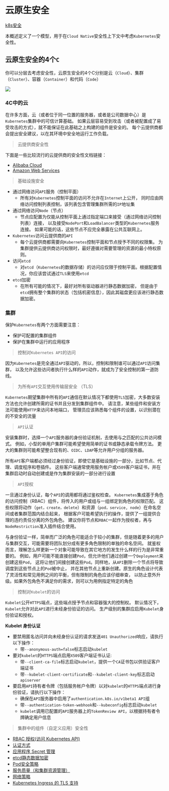 # 云原生安全

[k8s安全](https://kubernetes.io/zh/docs/concepts/security/overview/)

本概述定义了一个模型，用于在`Cloud Native`安全性上下文中考虑`Kubernetes`安全性。



## 云原生安全的4个`C`

你可以分层去考虑安全性，云原生安全的4个C分别是云（`Cloud`）、集群（`Cluster`）、容器（`Container`）和代码（`Code`）

![](images/4c.png)

### 4C中的云

在许多方面，云（或者位于同一位置的服务器，或者是公司数据中心）是`Kubernetes`集群中的可信计算基础。
如果云层容易受到攻击（或者被配置成了易受攻击的方式），就不能保证在此基础之上构建的组件是安全的。
每个云提供商都会提出安全建议，以在其环境中安全地运行工作负载。

> 云提供商安全性

下面是一些比较流行的云提供商的安全性文档链接：

- [Alibaba Cloud](https://www.alibabacloud.com/trust-center)
- [Amazon Web Services](https://aws.amazon.com/security/)

> 基础设施安全

- 通过网络访问`API`服务（控制平面）
    - 所有对`Kubernetes`控制平面的访问不允许在`Internet`上公开，
    同时应由网络访问控制列表控制，该列表包含管理集群所需的`IP`地址集
- 通过网络访问`Node`（节点）
    - 节点应配置为仅能从控制平面上通过指定端口来接受（通过网络访问控制列表）连接，
    以及接受`NodePort`和`LoadBalancer`类型的`Kubernetes`服务连接。
    如果可能的话，这些节点不应完全暴露在公共互联网上。
- `Kubernetes`访问云提供商的`API`
    - 每个云提供商都需要向`Kubernetes`控制平面和节点授予不同的权限集。
    为集群提供云提供商访问权限时，最好遵循对需要管理的资源的最小特权原则。
- 访问`etcd`
    - 对`etcd`（`Kubernetes`的数据存储）的访问应仅限于控制平面。根据配置情况，你应该尝试通过`TLS`来使用`etcd`
- `etcd`加密
    - 在所有可能的情况下，最好对所有驱动器进行静态数据加密，
    但是由于`etcd`拥有整个集群的状态（包括机密信息），因此其磁盘更应该进行静态数据加密。
    
### 集群

保护`Kubernetes`有两个方面需要注意：

- 保护可配置的集群组件
- 保护在集群中运行的应用程序

> 控制对`Kubernetes API`的访问 

因为`Kubernetes`是完全通过`API`驱动的，所以，控制和限制谁可以通过`API`访问集群，
以及允许这些访问者执行什么样的`API`动作，就成为了安全控制的第一道防线。

> 为所有`API`交互使用传输层安全 （TLS）

`Kubernetes`期望集群中所有的`API`通信在默认情况下都使用`TLS`加密，大多数安装方法也允许创建所需的证书并且分发到集群组件中。
请注意，某些组件和安装方法可能使用`HTTP`来访问本地端口， 管理员应该熟悉每个组件的设置，以识别潜在的不安全的流量

> `API`认证

安装集群时，选择一个`API`服务器的身份验证机制，去使用与之匹配的公共访问模式。
例如，小型的单用户集群可能希望使用简单的证书或静态承载令牌方法。
更大的集群则可能希望整合现有的、`OIDC`、`LDAP`等允许用户分组的服务器。

所有`API`客户端都必须经过身份验证，即使它是基础设施的一部分，比如节点、代理、调度程序和卷插件。
这些客户端通常使用服务帐户或`X509`客户端证书，并在集群启动时自动创建或是作为集群安装的一部分进行设置

> `API`授权

一旦通过身份认证，每个`API`的调用都将通过鉴权检查。
`Kubernetes`集成基于角色的访问控制（RBAC）组件，将传入的用户或组与一组绑定到角色的权限匹配。
这些权限将动作（`get，create，delete`）和资源（`pod，service, node`）在命名空间或者集群范围内结合起来， 
根据客户可能希望执行的操作，提供了一组提供合理的违约责任分离的外包角色。
建议你将节点和`RBAC`一起作为授权者，再与`NodeRestriction`准入插件结合使用。

与身份验证一样，简单而广泛的角色可能适合于较小的集群，但是随着更多的用户与集群交互，可能需要将团队划分成有更多角色限制的单独的命名空间。
就鉴权而言，理解怎么样更新一个对象可能导致在其它地方的发生什么样的行为是非常重要的。
例如，用户可能不能直接创建`Pod`，但允许他们通过创建一个`Deployment`来创建这些`Pod`， 
这将让他们间接创建这些`Pod`。同样地，从`API`删除一个节点将导致调度到这些节点上的`Pod`被中止，
并在其他节点上重新创建。原生的角色设计代表了灵活性和常见用例之间的平衡，但有限制的角色应该仔细审查，
以防止意外升级。如果外包角色不满足你的需求，则可以为用例指定特定的角色

> 控制对`Kubelet`的访问 

`Kubelet`公开`HTTPS`端点，这些端点授予节点和容器强大的控制权。
默认情况下，`Kubelet`允许对此`API`进行未经身份验证的访问。
生产级别的集群应启用`Kubelet`身份验证和授权。

**Kubelet 身份认证**

- 要禁用匿名访问并向未经身份认证的请求发送`401 Unauthorized`响应，请执行以下操作：
    - 带`--anonymous-auth=false`标志启动`kubelet`
- 要对`kubelet`的`HTTPS`端点启用`X509`客户端证书认证:
    - 带`--client-ca-file`标志启动`kubelet`，提供一个`CA`证书包以供验证客户端证书
    - 带`--kubelet-client-certificate`和`--kubelet-client-key`标志启动`apiserver`
- 要启用`API`持有者令牌（包括服务帐户令牌）以对`kubelet`的`HTTPS`端点进行身份验证，请执行以下操作：
    - 确保在`API`服务器中启用了`authentication.k8s.io/v1beta1 API`组
    - 带`--authentication-token-webhook`和`--kubeconfig`标志启动`kubelet`
    - `kubelet`调用已配置的`API`服务器上的`TokenReview API`，以根据持有者令牌确定用户信息

> 集群中的组件（自定义应用）安全性

- [RBAC 授权(访问 Kubernetes API)](https://kubernetes.io/zh/docs/reference/access-authn-authz/rbac/)
- [认证方式](https://kubernetes.io/zh/docs/concepts/security/controlling-access/)
- [应用程序 Secret 管理](https://kubernetes.io/zh/docs/concepts/configuration/secret/)
- [etcd静态数据加密](https://kubernetes.io/zh/docs/tasks/administer-cluster/encrypt-data/) 
- [Pod安全策略](https://kubernetes.io/zh/docs/concepts/policy/pod-security-policy/)
- [服务质量（和集群资源管理）](https://kubernetes.io/zh/docs/tasks/configure-pod-container/quality-service-pod/)
- [网络策略](https://kubernetes.io/zh/docs/concepts/services-networking/network-policies/)
- [Kubernetes Ingress 的 TLS 支持](https://kubernetes.io/zh/docs/concepts/services-networking/ingress/#tls)








